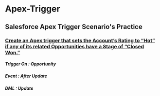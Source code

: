 
# Apex-Trigger
## Salesforce Apex Trigger Scenario's Practice

### [Create an Apex trigger that sets the Account’s Rating to “Hot” if any of its related Opportunities have a Stage of “Closed Won.”]()

##### Trigger On  : Opportunity
##### Event       : After Update
##### DML         : Update
